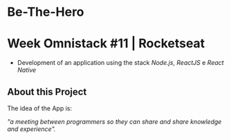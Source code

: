 # Be-The-Hero

# Week Omnistack #11 | Rocketseat
 - Development of an application using the stack *Node.js*, *ReactJS* e *React Native*
 
## About this Project

The idea of the App is:

_"a meeting between programmers so they can share and share knowledge and experience"._

